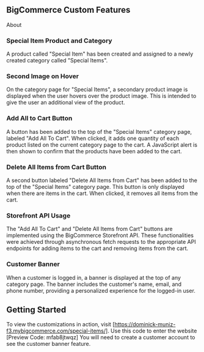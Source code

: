 ## BigCommerce Custom Features
About

### Special Item Product and Category

A product called "Special Item" has been created and assigned to a newly created category called "Special Items".

### Second Image on Hover

On the category page for "Special Items", a secondary product image is displayed when the user hovers over the product image. This is intended to give the user an additional view of the product.

### Add All to Cart Button

A button has been added to the top of the "Special Items" category page, labeled "Add All To Cart". When clicked, it adds one quantity of each product listed on the current category page to the cart. A JavaScript alert is then shown to confirm that the products have been added to the cart.

### Delete All Items from Cart Button

A second button labeled "Delete All Items from Cart" has been added to the top of the "Special Items" category page. This button is only displayed when there are items in the cart. When clicked, it removes all items from the cart.

### Storefront API Usage

The "Add All To Cart" and "Delete All Items from Cart" buttons are implemented using the BigCommerce Storefront API. These functionalities were achieved through asynchronous fetch requests to the appropriate API endpoints for adding items to the cart and removing items from the cart.

### Customer Banner

When a customer is logged in, a banner is displayed at the top of any category page. The banner includes the customer's name, email, and phone number, providing a personalized experience for the logged-in user.

## Getting Started

To view the customizations in action, visit [https://dominick-muniz-f3.mybigcommerce.com/special-items/]. Use this code to enter the website [Preview Code: mfab8jtwqz] You will need to create a customer account to see the customer banner feature.
